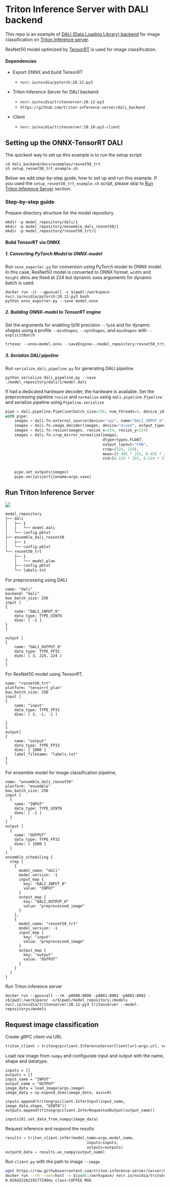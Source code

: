 # Triton Inference Server with DALI backend

This repo is an example of [DALI (Data Loading Library) backend](https://github.com/NVIDIA/DALI) for image classification on [Triton Inference server](https://github.com/triton-inference-server/server).

ResNet50 model optimized by [TensorRT](https://developer.nvidia.com/tensorrt) is used for image classification. 


#### Dependencies

* Export ONNX and build TensorRT
  * `nvcr.io/nvidia/pytorch:20.12-py3`
* Triton Inference Server for DALI backend
  * `nvcr.io/nvidia/tritonserver:20.12-py3`
  * `https://github.com/triton-inference-server/dali_backend`

* Client
  * `nvcr.io/nvidia/tritonserver:20.10-py3-client`

## Setting up the ONNX-TensorRT DALI

The quickest way to set up this example is to run the setup script:

```
cd dali_backend/docs/examples/resnet50_trt
sh setup_resnet50_trt_example.sh
```

Below we add step-by-step guide, how to set up and run this example.
If you used the `setup_resnet50_trt_example.sh` script, please skip to
[Run Triton Inference Server](#run-triton-inference-server) section.

### Step-by-step guide

Prepare directory structure for the model repository.

```
mkdir -p model_repository/dali/1
mkdir -p model_repository/ensemble_dali_resnet50/1
mkdir -p model_repository/resnet50_trt/1
```

####  Build TensorRT via ONNX

##### 1.  Converting PyTorch Model to ONNX-model 

Run `onnx_exporter.py` for conversion using PyTorch model to ONNX model. In this case, ResNet50 model is converted to ONNX format. `width` and `height` dims are fixed at 224 but dynamic axes arguments for dynamic batch is used. 

```
docker run -it --gpus=all -v $(pwd):/workspace nvcr.io/nvidia/pytorch:20.12-py3 bash
python onnx_exporter.py --save model.onnx
```

##### 2. Building ONNX-model to TensorRT engine

Set the arguments for enabling fp16 precision `--fp16` and for dynamic shapes using a profile `--minShapes`, `--optShapes`, and `maxShapes` with `--explicitBatch`

```python
trtexec --onnx=model.onnx --saveEngine=./model_repository/resnet50_trt/1/model.plan --explicitBatch --minShapes=input:1x3x224x224 --optShapes=input:1x3x224x224 --maxShapes=input:256x3x224x224 --fp16
```

##### 3. Serialize DALI pipeline 

Run `serialize_dali_pipeline.py` for generating  DALI pipeline. 

```
python serialize_dali_pipeline.py --save ./model_repository/dali/1/model.dali
```

If had a dedicated hardware decoder, the hardware is available. Set the preprocessing pipeline  `resize` and `normalize` using `dali.pipeline.Pipeline` and serialize pipeline using `Pipeline.serialize`

````python
pipe = dali.pipeline.Pipeline(batch_size=256, num_threads=4, device_id=0)
with pipe:
    images = dali.fn.external_source(device="cpu", name="DALI_INPUT_0")
    images = dali.fn.image_decoder(images, device="mixed", output_type=types.RGB)
    images = dali.fn.resize(images, resize_x=224, resize_y=224)
    images = dali.fn.crop_mirror_normalize(images,
                                           dtype=types.FLOAT,
                                           output_layout="CHW",
                                           crop=(224, 224),
                                           mean=[0.485 * 255, 0.456 * 255, 0.406 * 255],
                                           std=[0.229 * 255, 0.224 * 255, 0.225 * 255])


    pipe.set_outputs(images)
    pipe.serialize(filename=args.save)
````



## Run Triton Inference Server

![](./images/ensemble.PNG)

```bash
model_repository
├── dali
│   ├── 1
│   │   └── model.dali
│   └── config.pbtxt
├── ensemble_dali_resnet50
│   ├── 1
│   └── config.pbtxt
└── resnet50_trt
    ├── 1
    │   └── model.plan
    ├── config.pbtxt
    └── labels.txt
```

For preprocessing using DALI 

```
name: "dali"
backend: "dali"
max_batch_size: 256
input [
{
    name: "DALI_INPUT_0"
    data_type: TYPE_UINT8
    dims: [ -1 ]
}
]
 
output [
{
    name: "DALI_OUTPUT_0"
    data_type: TYPE_FP32
    dims: [ 3, 224, 224 ]
}
]
```

For ResNet50 model using TensorRT,

```
name: "resnet50_trt"
platform: "tensorrt_plan"
max_batch_size: 256
input [
{
    name: "input"
    data_type: TYPE_FP32
    dims: [ 3, -1, -1 ]
    
}
]
output[
{
    name: "output"
    data_type: TYPE_FP32
    dims: [ 1000 ]
    label_filename: "labels.txt"
}
]

```

For ensemble model for image classification pipeline, 

```
name: "ensemble_dali_resnet50"
platform: "ensemble"
max_batch_size: 256
input [
  {
    name: "INPUT"
    data_type: TYPE_UINT8
    dims: [ -1 ]
  }
]
output [
  {
    name: "OUTPUT"
    data_type: TYPE_FP32
    dims: [ 1000 ]
  }
]
ensemble_scheduling {
  step [
    {
      model_name: "dali"
      model_version: -1
      input_map {
        key: "DALI_INPUT_0"
        value: "INPUT"
      }
      output_map {
        key: "DALI_OUTPUT_0"
        value: "preprocessed_image"
      }
    },
    {
      model_name: "resnet50_trt"
      model_version: -1
      input_map {
        key: "input"
        value: "preprocessed_image"
      }
      output_map {
        key: "output"
        value: "OUTPUT"
      }
    }
  ]
}
```

Run Triton inference server

```
docker run --gpus=all --rm -p8000:8000 -p8001:8001 -p8002:8002 -v$(pwd):/workspace/ -v/$(pwd)/model_repository:/models nvcr.io/nvidia/tritonserver:20.12-py3 tritonserver --model-repository=/models
```

## Request image classification

Create gRPC client via URL

```python
triton_client = tritongrpcclient.InferenceServerClient(url=args.url, verbose=False)
```

Load raw image from `numpy` and configurate input and output with the name, shape and datatype. 

```
inputs = []
outputs = []
input_name = "INPUT"
output_name = "OUTPUT"
image_data = load_image(args.image)
image_data = np.expand_dims(image_data, axis=0)

inputs.append(tritongrpcclient.InferInput(input_name, image_data.shape, "UINT8"))
outputs.append(tritongrpcclient.InferRequestedOutput(output_name))

inputs[0].set_data_from_numpy(image_data)
```

Request inference and respond the results

```python
results = triton_client.infer(model_name=args.model_name,
                                    inputs=inputs,
                                    outputs=outputs)
output0_data = results.as_numpy(output_name)
```

Run `client.py` with the path to image `--image`

```bash
wget https://raw.githubusercontent.com/triton-inference-server/server/master/qa/images/mug.jpg -O "mug.jpg"
docker run --rm --net=host -v $(pwd):/workspace/ nvcr.io/nvidia/tritonserver:20.10-py3-clientsdk python client.py --image mug.jpg 
0.02642226219177246ms class:COFFEE MUG
```

